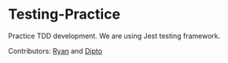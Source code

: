 # Testing-Practice

Practice TDD development. We are using Jest testing framework.

Contributors: [Ryan](https://github.com/rvvergara) and [Dipto](https://github.com/dipto)
